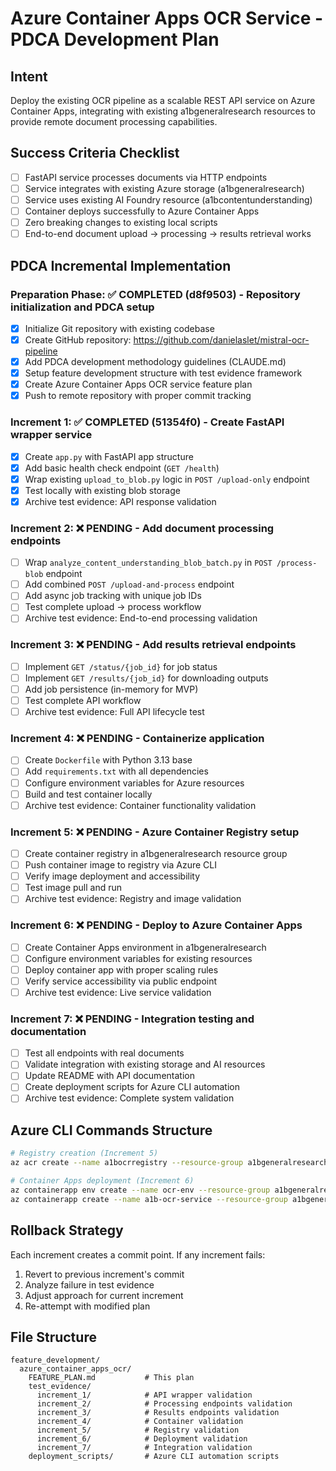 # Azure Container Apps OCR Service - PDCA Development Plan

## **Intent**
Deploy the existing OCR pipeline as a scalable REST API service on Azure Container Apps, integrating with existing a1bgeneralresearch resources to provide remote document processing capabilities.

## **Success Criteria Checklist**
- [ ] FastAPI service processes documents via HTTP endpoints
- [ ] Service integrates with existing Azure storage (a1bgeneralresearch) 
- [ ] Service uses existing AI Foundry resource (a1bcontentunderstanding)
- [ ] Container deploys successfully to Azure Container Apps
- [ ] Zero breaking changes to existing local scripts
- [ ] End-to-end document upload → processing → results retrieval works

## **PDCA Incremental Implementation**

### **Preparation Phase**: ✅ COMPLETED (d8f9503) - Repository initialization and PDCA setup
- [x] Initialize Git repository with existing codebase
- [x] Create GitHub repository: https://github.com/danielaslet/mistral-ocr-pipeline
- [x] Add PDCA development methodology guidelines (CLAUDE.md)
- [x] Setup feature development structure with test evidence framework
- [x] Create Azure Container Apps OCR service feature plan
- [x] Push to remote repository with proper commit tracking

### **Increment 1**: ✅ COMPLETED (51354f0) - Create FastAPI wrapper service
- [x] Create `app.py` with FastAPI app structure
- [x] Add basic health check endpoint (`GET /health`)
- [x] Wrap existing `upload_to_blob.py` logic in `POST /upload-only` endpoint
- [x] Test locally with existing blob storage
- [x] Archive test evidence: API response validation

### **Increment 2**: ❌ PENDING - Add document processing endpoints  
- [ ] Wrap `analyze_content_understanding_blob_batch.py` in `POST /process-blob` endpoint
- [ ] Add combined `POST /upload-and-process` endpoint
- [ ] Add async job tracking with unique job IDs
- [ ] Test complete upload → process workflow
- [ ] Archive test evidence: End-to-end processing validation

### **Increment 3**: ❌ PENDING - Add results retrieval endpoints
- [ ] Implement `GET /status/{job_id}` for job status
- [ ] Implement `GET /results/{job_id}` for downloading outputs
- [ ] Add job persistence (in-memory for MVP)
- [ ] Test complete API workflow
- [ ] Archive test evidence: Full API lifecycle test

### **Increment 4**: ❌ PENDING - Containerize application
- [ ] Create `Dockerfile` with Python 3.13 base
- [ ] Add `requirements.txt` with all dependencies
- [ ] Configure environment variables for Azure resources
- [ ] Build and test container locally
- [ ] Archive test evidence: Container functionality validation

### **Increment 5**: ❌ PENDING - Azure Container Registry setup
- [ ] Create container registry in a1bgeneralresearch resource group
- [ ] Push container image to registry via Azure CLI
- [ ] Verify image deployment and accessibility
- [ ] Test image pull and run
- [ ] Archive test evidence: Registry and image validation

### **Increment 6**: ❌ PENDING - Deploy to Azure Container Apps
- [ ] Create Container Apps environment in a1bgeneralresearch
- [ ] Configure environment variables for existing resources
- [ ] Deploy container app with proper scaling rules
- [ ] Verify service accessibility via public endpoint
- [ ] Archive test evidence: Live service validation

### **Increment 7**: ❌ PENDING - Integration testing and documentation
- [ ] Test all endpoints with real documents
- [ ] Validate integration with existing storage and AI resources
- [ ] Update README with API documentation
- [ ] Create deployment scripts for Azure CLI automation
- [ ] Archive test evidence: Complete system validation

## **Azure CLI Commands Structure**
```bash
# Registry creation (Increment 5)
az acr create --name a1bocrregistry --resource-group a1bgeneralresearch --sku Basic

# Container Apps deployment (Increment 6) 
az containerapp env create --name ocr-env --resource-group a1bgeneralresearch
az containerapp create --name a1b-ocr-service --resource-group a1bgeneralresearch --environment ocr-env
```

## **Rollback Strategy**
Each increment creates a commit point. If any increment fails:
1. Revert to previous increment's commit
2. Analyze failure in test evidence
3. Adjust approach for current increment
4. Re-attempt with modified plan

## **File Structure**
```
feature_development/
  azure_container_apps_ocr/
    FEATURE_PLAN.md           # This plan
    test_evidence/
      increment_1/            # API wrapper validation
      increment_2/            # Processing endpoints validation  
      increment_3/            # Results endpoints validation
      increment_4/            # Container validation
      increment_5/            # Registry validation
      increment_6/            # Deployment validation
      increment_7/            # Integration validation
    deployment_scripts/       # Azure CLI automation scripts
```